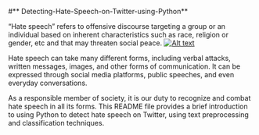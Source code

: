 #** Detecting-Hate-Speech-on-Twitter-using-Python**

“Hate speech” refers to offensive discourse targeting a group or an individual based on inherent characteristics such as race, religion or gender, etc and that may threaten social peace.
[![Alt text](https://img.youtube.com/vi/XT5uihctMMQ/0.jpg)](https://www.un.org/en/hate-speech/understanding-hate-speech/what-is-hate-speech)

Hate speech can take many different forms, including verbal attacks, written messages, images, and other forms of communication. It can be expressed through social media platforms, public speeches, and even everyday conversations.

As a responsible member of society, it is our duty to recognize and combat hate speech in all its forms. 
This README file provides a brief introduction to using Python to detect hate speech on Twitter, using text preprocessing and classification techniques.
